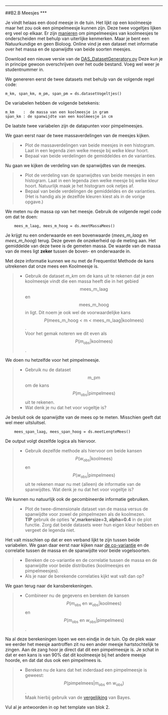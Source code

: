 *****
<a name="B2.B"></a>

##B2.B Meesjes ***

Je vindt helaas een dood meesje in de tuin. Het lijkt op een koolmeesje maar het zou ook een pimpelmeesje kunnen zijn. Deze twee vogeltjes lijken erg veel op elkaar.
Er zijn <a href="https://www.tuinvogeltelling.nl/herkenningstips/?tip=17">manieren</a> om pimpelmeesjes van koolmeesjes te onderscheiden met behulp van uiterlijke kenmerken. Maar je bent een Natuurkundige en geen Bioloog. Online vind je een dataset met informatie over het massa en de spanwijdte van beide soorten meesjes.


Download een nieuwe versie van de [DAS_DatasetGeneratory.py](/blok-1/DAS_DatasetGenerator.py) Deze kun je in principe gewoon overschrijven over het oude bestand. Voeg wel weer je studentnummer in. 

We genereren eerst de twee datasets met behulp van de volgende regel code: 

	m_km, span_km, m_pm, span_pm = ds.datasetVogeltjes()
	
De variabelen hebben de volgende betekenis: 

	m_km    :  de massa van een koolmeesje in gram
	span_km : de spanwijdte van een koolmeesje in cm

De laatste twee variabelen zijn de datapunten voor pimpelmeesjes. 

We gaan eerst naar de twee massaverdelingen van de meesjes kijken. 

> * Plot de massaverdelingen van beide meesjes in een histogram. Laat in een legenda zien welke meesje bij welke kleur hoort. 
> * Bepaal van beide verdelingen de gemiddeldes en de varianties. 

Nu gaan we kijken de verdeling van de spanwijdtes van de meesjes. 

> * Plot de verdeling van de spanwijdtes van beide meesjes in een histogram. Laat in een legenda zien welke meesje bij welke kleur hoort. Natuurlijk maak je het histogram ook netjes af. 
> * Bepaal van beide verdelingen de gemiddeldes en de varianties. 
> (Het is handig als je dezelfde kleuren kiest als in de vorige opgave.)

We meten nu de massa op van het meesje. Gebruik de volgende regel code om dat te doen: 

		mees_m_laag, mees_m_hoog = ds.meetMassaMees()
		
Je krijgt nu een onderwaarde en een bovenwaarde (*mees_m_laag* en *mees_m_hoog*) terug. Deze geven de onzekerheid op de meting aan. Het gemiddelde van deze twee is de gemeten massa. De waarde van de massa van de mees ligt **zeker** tussen de boven- en onderwaarde in.

Met deze informatie kunnen we nu met de Frequentist Methode de kans uitrekenen dat onze mees een Koolmeesje is. 

> * Gebruik de dataset *m_km* om de kans uit te rekenen dat je een koolmeesje vindt die een massa heeft die in het gebied $${\text{mees_m_laag}}$$ en $$\text{mees_m_hoog}$$ in ligt. Dit noem je ook wel de voorwaardelijke kans $$P(\text{mees_m_hoog < m < mees_m_laag} 
> | \text{koolmees})$$. <br>
> Voor het gemak noteren we dit even als $$P(m_{\text{obs}} 
> | \text{koolmees} )$$.  



We doen nu hetzelfde voor het pimpelmeesje. 


> * Gebruik nu de dataset $$\text{m_pm}$$ om de kans $$P({m_\text{obs}} 
> |{\text{pimpelmees}} )$$ uit te rekenen.
> * Wat denk je nu dat het voor vogeltje is?

Je besluit ook de spanwijdte van de mees op te meten. Misschien geeft dat wel meer uitsluitsel.

		mees_span_laag, mees_span_hoog = ds.meetLengteMees()
		
De output volgt dezelfde logica als hiervoor.


> * Gebruik dezelfde methode als hiervoor om beide kansen $$P(w_{\text{obs}} | \text{koolmees} )$$ en $$P(w_{\text{obs}} 
> | \text{pimpelmees} )$$ uit te rekenen maar nu met (alleen) de informatie van de spanwijdtes.
> Wat denk je nu dat het voor vogeltje is?

We kunnen nu natuurlijk ook de gecombineerde informatie gebruiken. 

> * Plot de twee-dimensionale dataset van de massa versus de spanwijdte voor zowel de pimpelmezen als de koolmezen. <br>
> **TIP** gebruik de opties **'o',markersize=3, alpha=0.4** in de plot functie. Zorg dat beide datasets weer hun eigen kleur hebben en vergeet de legenda niet. 

Het valt misschien op dat er een verband lijkt te zijn tussen beide variabelen. We gaan daar eerst naar kijken naar [de co-variantie](/blok-2/multidimensionale-data) en de correlatie tussen de massa en de spanwijdte voor beide vogelsoorten. 

> * Bereken de co-variantie en de correlatie tussen de massa en de spanwijdte voor beide distributies (koolmeesjes en pimpelmeesjes). 
> * Als je naar de berekende correlaties kijkt wat valt dan op?

We gaan terug naar de kansberekeningen. 

> * Combineer nu de gegevens en bereken de kansen $${P(m_{\text{obs}}\text{ en }w_{\text{obs}} 
> | \text{koolmees})}$$ en $${P(m_{\text{obs}}\text{ en }w_{\text{obs}} | \text{pimpelmees})}$$.

Na al deze berekeningen lopen we een eindje in de tuin. Op de plek waar we eerder het meesje aantroffen zit nu een ander meesje hartstochtelijk te zingen. Aan de zang hoor je direct dat dit een pimpelmeesje is. Je schat in dat er een kans is van 90% dat dit koolmeesje bij het andere meesje hoorde, en dat dat dus ook een pimpelmees is. 

> * Bereken nu de kans dat het inderdaad een pimpelmeesje is geweest: $$P(\text{pimpelmees}
> | m_\text{obs} \text{ en } w_{\text{obs}})$$. <br>
> Maak hierbij gebruik van de [vergelijking](/blok-2/extra-kansrekenregels) van Bayes.

Vul al je antwoorden in op het template van blok 2. 
